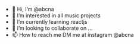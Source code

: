 - 👋 Hi, I’m @abcna
- 👀 I’m interested in all music projects
- 🌱 I’m currently learning reactjs
- 💞️ I’m looking to collaborate on ...
- 📫 How to reach me DM me at instagram @abcna

<!---
abcna/abcna is a ✨ special ✨ repository because its `README.md` (this file) appears on your GitHub profile.
You can click the Preview link to take a look at your changes.
--->
